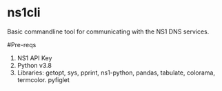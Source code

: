 # ns1cli
Basic commandline tool for communicating with the NS1 DNS services.

#Pre-reqs
1. NS1 API Key
2. Python v3.8
3. Libraries:
 getopt,
 sys,
 pprint,
 ns1-python,
 pandas,
 tabulate,
 colorama,
 termcolor.
 pyfiglet
  
  
